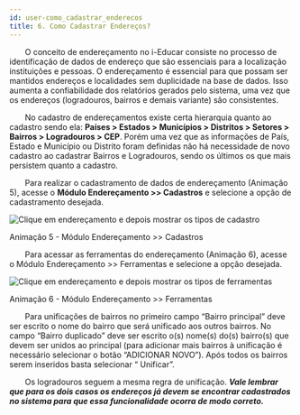```yaml
---
id: user-como_cadastrar_enderecos
title: 6. Como Cadastrar Endereços?
---
```


&nbsp;&nbsp;&nbsp;&nbsp;&nbsp;&nbsp;&nbsp;O conceito de endereçamento no i-Educar consiste no processo de identificação de dados de endereço que são essenciais para a localização instituições e pessoas. O endereçamento é essencial para que possam ser mantidos endereços e localidades sem duplicidade na base de dados. Isso aumenta a confiabilidade dos relatórios gerados pelo sistema, uma vez que os endereços (logradouros, bairros e demais variante) são consistentes.

&nbsp;&nbsp;&nbsp;&nbsp;&nbsp;&nbsp;&nbsp;No cadastro de endereçamentos existe certa hierarquia quanto ao cadastro sendo ela: **Países > Estados > Municípios > Distritos > Setores > Bairros > Logradouros > CEP**. Porém uma vez que as informações de País, Estado e Município ou Distrito foram definidas não há necessidade de novo cadastro ao cadastrar Bairros e Logradouros, sendo os últimos os que mais persistem quanto a cadastro.

&nbsp;&nbsp;&nbsp;&nbsp;&nbsp;&nbsp;&nbsp;Para realizar o cadastramento de dados de endereçamento (Animação 5), acesse o **Módulo Endereçamento >> Cadastros** e selecione a opção de cadastramento desejada. 

![Clique em endereçamento e depois mostrar os tipos de cadastro]()

<p class="centerText">Animação 5 - Módulo Endereçamento >> Cadastros</p>

&nbsp;&nbsp;&nbsp;&nbsp;&nbsp;&nbsp;&nbsp;Para acessar as ferramentas do endereçamento (Animação 6), acesse o Módulo Endereçamento >> Ferramentas e selecione a opção desejada.

![Clique em endereçamento e depois mostrar os tipos de ferramentas]()

<p class="centerText">Animação 6 - Módulo Endereçamento >> Ferramentas</p>

&nbsp;&nbsp;&nbsp;&nbsp;&nbsp;&nbsp;&nbsp;Para unificações de bairros no primeiro campo “Bairro principal” deve ser escrito o nome do bairro que será unificado aos outros bairros. No campo “Bairro duplicado” deve ser escrito o(s) nome(s) do(s) bairro(s) que devem ser unidos ao principal (para adicionar mais bairros à unificação é necessário selecionar o botão “ADICIONAR NOVO”). Após todos os bairros serem inseridos basta selecionar “ Unificar”.

&nbsp;&nbsp;&nbsp;&nbsp;&nbsp;&nbsp;&nbsp;Os logradouros seguem a mesma regra de unificação. ***Vale lembrar que para os dois casos os endereços já devem se encontrar cadastrados no sistema para que essa funcionalidade ocorra de modo correto.***